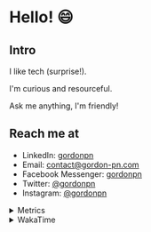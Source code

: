# Hello! 😄

## Intro

I like tech (surprise!).

I'm curious and resourceful.

Ask me anything, I'm friendly!

## Reach me at

- LinkedIn: [gordonpn](https://www.linkedin.com/in/gordonpn/)
- Email: [contact@gordon-pn.com](mailto:contact@gordon-pn.com)
- Facebook Messenger: [gordonpn](https://www.messenger.com/t/Gordonpn)
- Twitter: [@gordonpn](https://twitter.com/Gordonpn)
- Instagram: [@gordonpn](https://www.instagram.com/gordonpn/)

<details>
  <summary>Metrics</summary>

  <img align="center" src="https://github.com/gordonpn/gordonpn/blob/master/github-metrics.svg" alt="GitHub Metrics">

</details>

<details>
  <summary>WakaTime</summary>

  <!--START_SECTION:waka-->
![Code Time](http://img.shields.io/badge/Code%20Time-176%20hrs%2042%20mins-blue)

![Profile Views](http://img.shields.io/badge/Profile%20Views-0-blue)

**🐱 My GitHub Data** 

> 🏆 339 Contributions in the Year 2022
 > 
> 📦 134.7 kB Used in GitHub's Storage 
 > 
> 🚫 Not Opted to Hire
 > 
> 📜 32 Public Repositories 
 > 
> 🔑 16 Private Repositories  
 > 
**I'm an Early 🐤** 

```text
🌞 Morning    174 commits    ████░░░░░░░░░░░░░░░░░░░░░   19.16% 
🌆 Daytime    336 commits    █████████░░░░░░░░░░░░░░░░   37.0% 
🌃 Evening    364 commits    ██████████░░░░░░░░░░░░░░░   40.09% 
🌙 Night      34 commits     █░░░░░░░░░░░░░░░░░░░░░░░░   3.74%

```
📅 **I'm Most Productive on Wednesday** 

```text
Monday       153 commits    ████░░░░░░░░░░░░░░░░░░░░░   16.85% 
Tuesday      141 commits    ████░░░░░░░░░░░░░░░░░░░░░   15.53% 
Wednesday    177 commits    ████░░░░░░░░░░░░░░░░░░░░░   19.49% 
Thursday     118 commits    ███░░░░░░░░░░░░░░░░░░░░░░   13.0% 
Friday       133 commits    ███░░░░░░░░░░░░░░░░░░░░░░   14.65% 
Saturday     67 commits     █░░░░░░░░░░░░░░░░░░░░░░░░   7.38% 
Sunday       119 commits    ███░░░░░░░░░░░░░░░░░░░░░░   13.11%

```


📊 **This Week I Spent My Time On** 

```text
⌚︎ Time Zone: America/Toronto

💬 Programming Languages: 
YAML                     3 hrs 10 mins       ██████████░░░░░░░░░░░░░░░   39.58% 
Other                    2 hrs 47 mins       ████████░░░░░░░░░░░░░░░░░   34.8% 
Bash                     1 hr 29 mins        ████░░░░░░░░░░░░░░░░░░░░░   18.68% 
Terraform                11 mins             ░░░░░░░░░░░░░░░░░░░░░░░░░   2.34% 
Docker                   5 mins              ░░░░░░░░░░░░░░░░░░░░░░░░░   1.24%

🔥 Editors: 
VS Code                  8 hrs               █████████████████████████   100.0%

🐱‍💻 Projects: 
server-services-configs  5 hrs 4 mins        ███████████████░░░░░░░░░░   63.39% 
maplelegends-vote-reminde1 hr 49 mins        █████░░░░░░░░░░░░░░░░░░░░   22.74% 
dotfiles                 57 mins             ███░░░░░░░░░░░░░░░░░░░░░░   11.93% 
personal-site            9 mins              ░░░░░░░░░░░░░░░░░░░░░░░░░   1.95%

💻 Operating System: 
Mac                      8 hrs               █████████████████████████   100.0%

```

**I Mostly Code in JavaScript** 

```text
JavaScript               10 repos            ████░░░░░░░░░░░░░░░░░░░░░   18.52% 
Java                     10 repos            ████░░░░░░░░░░░░░░░░░░░░░   18.52% 
Python                   7 repos             ███░░░░░░░░░░░░░░░░░░░░░░   12.96% 
Ruby                     4 repos             █░░░░░░░░░░░░░░░░░░░░░░░░   7.41% 
TypeScript               4 repos             █░░░░░░░░░░░░░░░░░░░░░░░░   7.41%

```


**Timeline**

![Chart not found](https://raw.githubusercontent.com/gordonpn/gordonpn/master/charts/bar_graph.png) 


 Last Updated on 29/06/2022 04:53:54 UTC
<!--END_SECTION:waka-->
</details>
